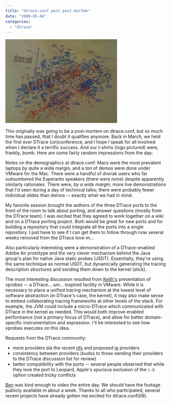 ```yaml
---
title: "dtrace.conf post-post-mortem"
date: "2008-05-04"
categories: 
  - "dtrace"
---
```


![](images/dtrace_conf.jpg)

This originally was going to be a post-mortem on dtrace.conf, but so much time has passed, that I doubt it qualifies anymore. Back in March, we held the first ever DTrace (un)conference, and I hope I speak for all involved when I declare it a terrific success. And our t-shirts (logo pictured) were, frankly, bomb. Here are some fairly random impressions from the day:

Notes on the demographics at dtrace.conf: Macs were the most prevalent laptops by quite a wide margin, and a ton of demos were done under VMware for the Mac. There were a handful of dvorak users who far outnumbered the Esperanto speakers (there were none) despite apparently similarly rationales. There were, _by a wide margin,_ more live demonstrations that I'd seen during a day of technical talks; there were probably fewer individual slides than demos -- exactly what we had in mind.

My favorite session brought the authors of the three DTrace ports to the front of the room to talk about porting, and answer questions (mostly from the DTrace team). I was excited that they agreed to work together on a wiki and on a DTrace porting project. Both would be great for new ports and for building a repository that could integrate all the ports into a single repository. I just have to see if I can get them to follow through now several weeks removed from the DTrace love-in...

Also particularly interesting were a demonstration of a DTrace-enabled Adobe Air prototype and the _very_ clever mechanism behind the Java group's plan for native Java static probes (JSDT). Essentially, they're using the same technique as normal USDT, but dynamically generating the tracing description structures and sending them down to the kernel (slick).

The most interesting discussion resulted from [Keith's](http://x86vmm.blogspot.com/) presentation of vprobes -- a DTrace... um... inspired facility in VMware. While it is necessary to place a unified tracing mechanism at the lowest level of software abstraction (in DTrace's case, the kernel), it may also make sense to embed collaborating tracing frameworks at other levels of the stack. For example, the JVM could include a micro-DTrace which communicated with DTrace in the kernel as needed. This would both improve enabled performance (not a primary focus of DTrace), and allow for better domain-specific instrumentation and expression. I'll be interested to see how vprobes executes on this idea.

Requests from the DTrace community:

- more providers ala the recent [nfs](http://wikis.sun.com/display/DTrace/nfsv4+Provider) and proposed [ip](http://wikis.sun.com/display/DTrace/ip+Provider) providers
- consistency between providers (kudos to those sending their providers to the DTrace discussion list for review)
- better compatibility with the ports -- several people observed that while they love the port to Leopard, Apple's spurious exclusion of the `\-G` option created tricky conflicts

[Ben](http://www.cuddletech.com/blog/) was kind enough to video the entire day. We should have the footage publicly available in about a week. Thanks to all who participated; several recent projects have already gotten me excited for dtrace.conf(09).
